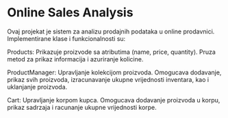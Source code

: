 # Online Sales Analysis

Ovaj projekat je sistem za analizu prodajnih podataka u online prodavnici. Implementirane klase i funkcionalnosti su:

Products: Prikazuje proizvode sa atributima (name, price, quantity). Pruza metod za prikaz informacija i azuriranje kolicine.

ProductManager: Upravljanje kolekcijom proizvoda. Omogucava dodavanje, prikaz svih proizvoda, izracunavanje ukupne vrijednosti inventara, kao i uklanjanje proizvoda.

Cart: Upravljanje korpom kupca. Omogucava dodavanje proizvoda u korpu, prikaz sadrzaja i racunanje ukupne vrijednosti korpe.
